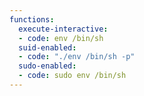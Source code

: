```yaml
---
functions:
  execute-interactive:
  - code: env /bin/sh
  suid-enabled:
  - code: "./env /bin/sh -p"
  sudo-enabled:
  - code: sudo env /bin/sh
---
```

